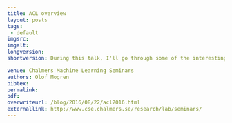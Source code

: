 ```yaml
---
title: ACL overview
layout: posts
tags:
 - default
imgsrc: 
imgalt: 
longversion:
shortversion: During this talk, I'll go through some of the interesting papers presented at ACL this year. Place: EDIT-room 3364 Time: Thursday, September 22, 10:30

venue: Chalmers Machine Learning Seminars
authors: Olof Mogren
bibtex: 
permalink:
pdf: 
overwriteurl: /blog/2016/08/22/acl2016.html
externallink: http://www.cse.chalmers.se/research/lab/seminars/
---
```


